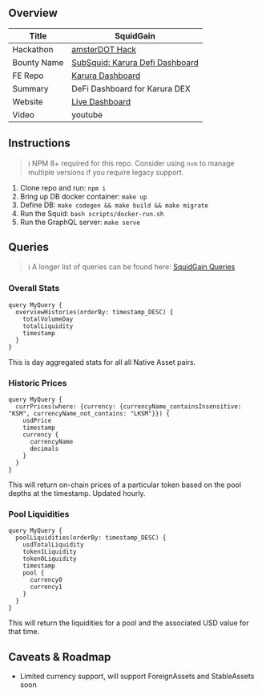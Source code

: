 ## Overview
|Title|SquidGain|
|----|----|
|Hackathon|[amsterDOT Hack](https://dorahacks.io/hackathon/22/detail)|
|Bounty Name|[SubSquid: Karura Defi Dashboard](https://github.com/subsquid/community/issues/7)|
|FE Repo|[Karura Dashboard](https://github.com/brettkolodny/karura-dashboard)|
|Summary|DeFi Dashboard for Karura DEX|
|Website|[Live Dashboard](https://karura-subsquid-dashboard.netlify.app/)|
|Video|youtube|


## Instructions
> :information_source: NPM 8+ required for this repo. Consider using `nvm` to manage multiple versions if you require legacy support.

1) Clone repo and run: `npm i`
2) Bring up DB docker container: `make up`
3) Define DB: `make codegen && make build && make migrate`
4) Run the Squid: `bash scripts/docker-run.sh`
5) Run the GraphQL server: `make serve`

## Queries
> :information_source: A longer list of queries can be found here: [SquidGain Queries](https://hackmd.io/@sbEUnQsTTV2_PRpn22F8QQ/SJJZbKuK5)
### Overall Stats
```
query MyQuery {
  overviewHistories(orderBy: timestamp_DESC) {
    totalVolumeDay
    totalLiquidity
    timestamp
  }
}
```
This is day aggregated stats for all all Native Asset pairs.

### Historic Prices
```
query MyQuery {
  currPrices(where: {currency: {currencyName_containsInsensitive: "KSM", currencyName_not_contains: "LKSM"}}) {
    usdPrice
    timestamp
    currency {
      currencyName
      decimals
    }
  }
}
```
This will return on-chain prices of a particular token based on the pool depths at the timestamp. Updated hourly.
### Pool Liquidities
```
query MyQuery {
  poolLiquidities(orderBy: timestamp_DESC) {
    usdTotalLiquidity
    token1Liquidity
    token0Liquidity
    timestamp
    pool {
      currency0
      currency1
    }
  }
}
```
This will return the liquidities for a pool and the associated USD value for that time.

## Caveats & Roadmap
- Limited currency support, will support ForeignAssets and StableAssets soon
